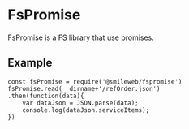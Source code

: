 # FsPromise

FsPromise is a FS library that use promises.

## Example

```javascipt
const fsPromise = require('@smileweb/fspromise')
fsPromise.read(__dirname+'/refOrder.json')
.then(function(data){
    var dataJson = JSON.parse(data);
    console.log(dataJson.serviceItems);
})

